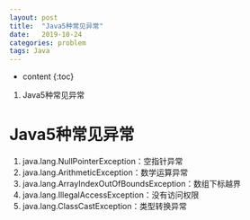 ```yaml
---
layout: post
title:  "Java5种常见异常"
date:   2019-10-24
categories: problem
tags: Java
---
```


* content
{:toc}

1. Java5种常见异常










# Java5种常见异常
1. java.lang.NullPointerException：空指针异常
2. java.lang.ArithmeticException：数学运算异常
3. java.lang.ArrayIndexOutOfBoundsException：数组下标越界
4. java.lang.IllegalAccessException：没有访问权限
5. java.lang.ClassCastException：类型转换异常





















